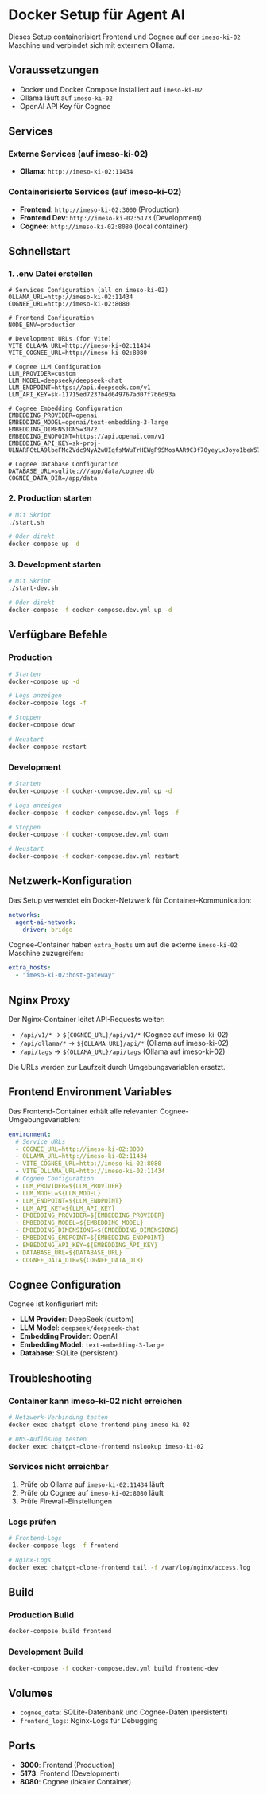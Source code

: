 # Docker Setup für Agent AI

Dieses Setup containerisiert Frontend und Cognee auf der `imeso-ki-02` Maschine und verbindet sich mit externem Ollama.

## Voraussetzungen

- Docker und Docker Compose installiert auf `imeso-ki-02`
- Ollama läuft auf `imeso-ki-02`
- OpenAI API Key für Cognee

## Services

### Externe Services (auf imeso-ki-02)
- **Ollama**: `http://imeso-ki-02:11434`

### Containerisierte Services (auf imeso-ki-02)
- **Frontend**: `http://imeso-ki-02:3000` (Production)
- **Frontend Dev**: `http://imeso-ki-02:5173` (Development)
- **Cognee**: `http://imeso-ki-02:8080` (local container)

## Schnellstart

### 1. .env Datei erstellen
```env
# Services Configuration (all on imeso-ki-02)
OLLAMA_URL=http://imeso-ki-02:11434
COGNEE_URL=http://imeso-ki-02:8080

# Frontend Configuration
NODE_ENV=production

# Development URLs (for Vite)
VITE_OLLAMA_URL=http://imeso-ki-02:11434
VITE_COGNEE_URL=http://imeso-ki-02:8080

# Cognee LLM Configuration
LLM_PROVIDER=custom
LLM_MODEL=deepseek/deepseek-chat
LLM_ENDPOINT=https://api.deepseek.com/v1
LLM_API_KEY=sk-11715ed7237b4d649767ad07f7b6d93a

# Cognee Embedding Configuration
EMBEDDING_PROVIDER=openai
EMBEDDING_MODEL=openai/text-embedding-3-large
EMBEDDING_DIMENSIONS=3072
EMBEDDING_ENDPOINT=https://api.openai.com/v1
EMBEDDING_API_KEY=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

# Cognee Database Configuration
DATABASE_URL=sqlite:///app/data/cognee.db
COGNEE_DATA_DIR=/app/data
```

### 2. Production starten
```bash
# Mit Skript
./start.sh

# Oder direkt
docker-compose up -d
```

### 3. Development starten
```bash
# Mit Skript
./start-dev.sh

# Oder direkt
docker-compose -f docker-compose.dev.yml up -d
```

## Verfügbare Befehle

### Production
```bash
# Starten
docker-compose up -d

# Logs anzeigen
docker-compose logs -f

# Stoppen
docker-compose down

# Neustart
docker-compose restart
```

### Development
```bash
# Starten
docker-compose -f docker-compose.dev.yml up -d

# Logs anzeigen
docker-compose -f docker-compose.dev.yml logs -f

# Stoppen
docker-compose -f docker-compose.dev.yml down

# Neustart
docker-compose -f docker-compose.dev.yml restart
```

## Netzwerk-Konfiguration

Das Setup verwendet ein Docker-Netzwerk für Container-Kommunikation:

```yaml
networks:
  agent-ai-network:
    driver: bridge
```

Cognee-Container haben `extra_hosts` um auf die externe `imeso-ki-02` Maschine zuzugreifen:

```yaml
extra_hosts:
  - "imeso-ki-02:host-gateway"
```

## Nginx Proxy

Der Nginx-Container leitet API-Requests weiter:
- `/api/v1/*` → `${COGNEE_URL}/api/v1/*` (Cognee auf imeso-ki-02)
- `/api/ollama/*` → `${OLLAMA_URL}/api/*` (Ollama auf imeso-ki-02)
- `/api/tags` → `${OLLAMA_URL}/api/tags` (Ollama auf imeso-ki-02)

Die URLs werden zur Laufzeit durch Umgebungsvariablen ersetzt.

## Frontend Environment Variables

Das Frontend-Container erhält alle relevanten Cognee-Umgebungsvariablen:

```yaml
environment:
  # Service URLs
  - COGNEE_URL=http://imeso-ki-02:8080
  - OLLAMA_URL=http://imeso-ki-02:11434
  - VITE_COGNEE_URL=http://imeso-ki-02:8080
  - VITE_OLLAMA_URL=http://imeso-ki-02:11434
  # Cognee Configuration
  - LLM_PROVIDER=${LLM_PROVIDER}
  - LLM_MODEL=${LLM_MODEL}
  - LLM_ENDPOINT=${LLM_ENDPOINT}
  - LLM_API_KEY=${LLM_API_KEY}
  - EMBEDDING_PROVIDER=${EMBEDDING_PROVIDER}
  - EMBEDDING_MODEL=${EMBEDDING_MODEL}
  - EMBEDDING_DIMENSIONS=${EMBEDDING_DIMENSIONS}
  - EMBEDDING_ENDPOINT=${EMBEDDING_ENDPOINT}
  - EMBEDDING_API_KEY=${EMBEDDING_API_KEY}
  - DATABASE_URL=${DATABASE_URL}
  - COGNEE_DATA_DIR=${COGNEE_DATA_DIR}
```

## Cognee Configuration

Cognee ist konfiguriert mit:
- **LLM Provider**: DeepSeek (custom)
- **LLM Model**: `deepseek/deepseek-chat`
- **Embedding Provider**: OpenAI
- **Embedding Model**: `text-embedding-3-large`
- **Database**: SQLite (persistent)

## Troubleshooting

### Container kann imeso-ki-02 nicht erreichen
```bash
# Netzwerk-Verbindung testen
docker exec chatgpt-clone-frontend ping imeso-ki-02

# DNS-Auflösung testen
docker exec chatgpt-clone-frontend nslookup imeso-ki-02
```

### Services nicht erreichbar
1. Prüfe ob Ollama auf `imeso-ki-02:11434` läuft
2. Prüfe ob Cognee auf `imeso-ki-02:8080` läuft
3. Prüfe Firewall-Einstellungen

### Logs prüfen
```bash
# Frontend-Logs
docker-compose logs -f frontend

# Nginx-Logs
docker exec chatgpt-clone-frontend tail -f /var/log/nginx/access.log
```

## Build

### Production Build
```bash
docker-compose build frontend
```

### Development Build
```bash
docker-compose -f docker-compose.dev.yml build frontend-dev
```

## Volumes

- `cognee_data`: SQLite-Datenbank und Cognee-Daten (persistent)
- `frontend_logs`: Nginx-Logs für Debugging

## Ports

- **3000**: Frontend (Production)
- **5173**: Frontend (Development)
- **8080**: Cognee (lokaler Container)
